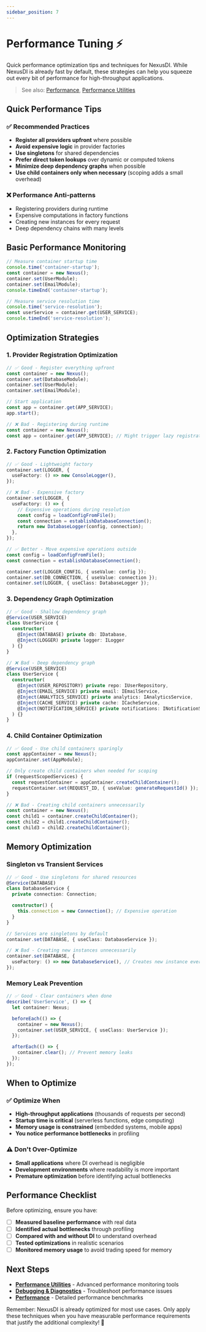 ```yaml
---
sidebar_position: 7
---
```


# Performance Tuning ⚡

Quick performance optimization tips and techniques for NexusDI. While NexusDI is already fast by default, these strategies can help you squeeze out every bit of performance for high-throughput applications.

> See also: [Performance](../performance.md), [Performance Utilities](performance-utilities.md)

## Quick Performance Tips

### ✅ Recommended Practices

- **Register all providers upfront** where possible
- **Avoid expensive logic** in provider factories
- **Use singletons** for shared dependencies
- **Prefer direct token lookups** over dynamic or computed tokens
- **Minimize deep dependency graphs** when possible
- **Use child containers only when necessary** (scoping adds a small overhead)

### ❌ Performance Anti-patterns

- Registering providers during runtime
- Expensive computations in factory functions
- Creating new instances for every request
- Deep dependency chains with many levels

## Basic Performance Monitoring

```typescript
// Measure container startup time
console.time('container-startup');
const container = new Nexus();
container.set(UserModule);
container.set(EmailModule);
console.timeEnd('container-startup');

// Measure service resolution time
console.time('service-resolution');
const userService = container.get(USER_SERVICE);
console.timeEnd('service-resolution');
```

## Optimization Strategies

### 1. Provider Registration Optimization

```typescript
// ✅ Good - Register everything upfront
const container = new Nexus();
container.set(DatabaseModule);
container.set(UserModule);
container.set(EmailModule);

// Start application
const app = container.get(APP_SERVICE);
app.start();

// ❌ Bad - Registering during runtime
const container = new Nexus();
const app = container.get(APP_SERVICE); // Might trigger lazy registration
```

### 2. Factory Function Optimization

```typescript
// ✅ Good - Lightweight factory
container.set(LOGGER, {
  useFactory: () => new ConsoleLogger(),
});

// ❌ Bad - Expensive factory
container.set(LOGGER, {
  useFactory: () => {
    // Expensive operations during resolution
    const config = loadConfigFromFile();
    const connection = establishDatabaseConnection();
    return new DatabaseLogger(config, connection);
  },
});

// ✅ Better - Move expensive operations outside
const config = loadConfigFromFile();
const connection = establishDatabaseConnection();

container.set(LOGGER_CONFIG, { useValue: config });
container.set(DB_CONNECTION, { useValue: connection });
container.set(LOGGER, { useClass: DatabaseLogger });
```

### 3. Dependency Graph Optimization

```typescript
// ✅ Good - Shallow dependency graph
@Service(USER_SERVICE)
class UserService {
  constructor(
    @Inject(DATABASE) private db: IDatabase,
    @Inject(LOGGER) private logger: ILogger
  ) {}
}

// ❌ Bad - Deep dependency graph
@Service(USER_SERVICE)
class UserService {
  constructor(
    @Inject(USER_REPOSITORY) private repo: IUserRepository,
    @Inject(EMAIL_SERVICE) private email: IEmailService,
    @Inject(ANALYTICS_SERVICE) private analytics: IAnalyticsService,
    @Inject(CACHE_SERVICE) private cache: ICacheService,
    @Inject(NOTIFICATION_SERVICE) private notifications: INotificationService
  ) {}
}
```

### 4. Child Container Optimization

```typescript
// ✅ Good - Use child containers sparingly
const appContainer = new Nexus();
appContainer.set(AppModule);

// Only create child containers when needed for scoping
if (requestScopedServices) {
  const requestContainer = appContainer.createChildContainer();
  requestContainer.set(REQUEST_ID, { useValue: generateRequestId() });
}

// ❌ Bad - Creating child containers unnecessarily
const container = new Nexus();
const child1 = container.createChildContainer();
const child2 = child1.createChildContainer();
const child3 = child2.createChildContainer();
```

## Memory Optimization

### Singleton vs Transient Services

```typescript
// ✅ Good - Use singletons for shared resources
@Service(DATABASE)
class DatabaseService {
  private connection: Connection;

  constructor() {
    this.connection = new Connection(); // Expensive operation
  }
}

// Services are singletons by default
container.set(DATABASE, { useClass: DatabaseService });

// ❌ Bad - Creating new instances unnecessarily
container.set(DATABASE, {
  useFactory: () => new DatabaseService(), // Creates new instance every time
});
```

### Memory Leak Prevention

```typescript
// ✅ Good - Clear containers when done
describe('UserService', () => {
  let container: Nexus;

  beforeEach(() => {
    container = new Nexus();
    container.set(USER_SERVICE, { useClass: UserService });
  });

  afterEach(() => {
    container.clear(); // Prevent memory leaks
  });
});
```

## When to Optimize

### ✅ Optimize When

- **High-throughput applications** (thousands of requests per second)
- **Startup time is critical** (serverless functions, edge computing)
- **Memory usage is constrained** (embedded systems, mobile apps)
- **You notice performance bottlenecks** in profiling

### ⚠️ Don't Over-Optimize

- **Small applications** where DI overhead is negligible
- **Development environments** where readability is more important
- **Premature optimization** before identifying actual bottlenecks

## Performance Checklist

Before optimizing, ensure you have:

- [ ] **Measured baseline performance** with real data
- [ ] **Identified actual bottlenecks** through profiling
- [ ] **Compared with and without DI** to understand overhead
- [ ] **Tested optimizations** in realistic scenarios
- [ ] **Monitored memory usage** to avoid trading speed for memory

## Next Steps

- **[Performance Utilities](performance-utilities.md)** - Advanced performance monitoring tools
- **[Debugging & Diagnostics](debugging-and-diagnostics.md)** - Troubleshoot performance issues
- **[Performance](../performance.md)** - Detailed performance benchmarks

Remember: NexusDI is already optimized for most use cases. Only apply these techniques when you have measurable performance requirements that justify the additional complexity! 🚀

